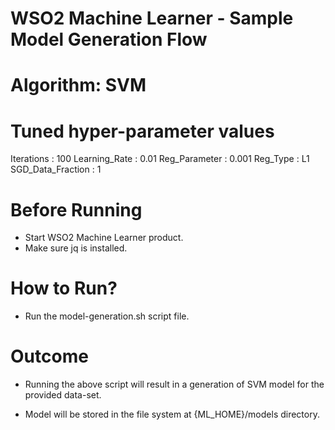 WSO2 Machine Learner - Sample Model Generation Flow
===================================================

Algorithm: SVM
==============

Tuned hyper-parameter values
======================

Iterations : 100
Learning_Rate : 0.01
Reg_Parameter : 0.001
Reg_Type : L1
SGD_Data_Fraction : 1

Before Running
==============

* Start WSO2 Machine Learner product.
* Make sure jq is installed.

How to Run?
===========

* Run the model-generation.sh script file.

Outcome
=======

* Running the above script will result in a generation of SVM model for the provided data-set.

* Model will be stored in the file system at {ML_HOME}/models directory.
